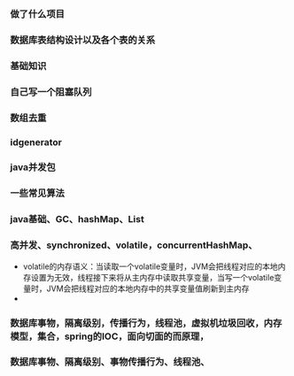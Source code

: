 ### 做了什么项目

### 数据库表结构设计以及各个表的关系

### 基础知识


### 自己写一个阻塞队列

### 数组去重

### idgenerator

### java并发包

### 一些常见算法

### java基础、GC、hashMap、List

### 高并发、synchronized、volatile，concurrentHashMap、

- volatile的内存语义：当读取一个volatile变量时，JVM会把线程对应的本地内存设置为无效，线程接下来将从主内存中读取共享变量，当写一个volatile变量时，JVM会把线程对应的本地内存中的共享变量值刷新到主内存
- 
### 数据库事物，隔离级别，传播行为，线程池，虚拟机垃圾回收，内存模型，集合，spring的IOC，面向切面的而原理，

### 数据库事物、隔离级别、事物传播行为、线程池、

